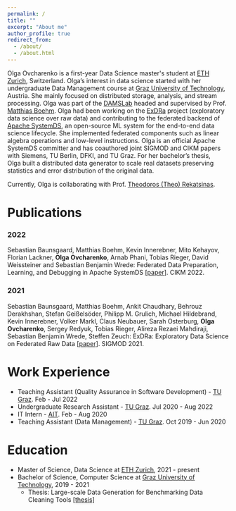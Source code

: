 ```yaml
---
permalink: /
title: ""
excerpt: "About me"
author_profile: true
redirect_from: 
  - /about/
  - /about.html
---
```


Olga Ovcharenko is a first-year Data Science master's student at [ETH Zurich](https://ethz.ch/de.html), Switzerland. Olga’s interest in data science started with her undergraduate Data Management course at [Graz University of Technology](https://www.tugraz.at/home/), Austria. She mainly focused on distributed storage, analysis, and stream processing. Olga was part of the [DAMSLab](https://damslab.github.io) headed and supervised by Prof. [Matthias Boehm](https://mboehm7.github.io/). Olga had been working on the [ExDRa](https://www.exdra.de) project (exploratory data science over raw data) and contributing to the federated backend of [Apache SystemDS](https://systemds.apache.org/), an open-source ML system for the end-to-end data science lifecycle. She implemented federated components such as linear algebra operations and low-level instructions. Olga is an official Apache SystemDS committer and has coauthored joint SIGMOD and CIKM papers with Siemens, TU Berlin, DFKI, and TU Graz. For her bachelor’s thesis, Olga built a distributed data generator to scale real datasets preserving statistics and error distribution of the original data.

Currently, Olga is collaborating with Prof. [Theodoros (Theo) Rekatsinas](https://thodrek.github.io).
<!-- As a continuation of her research work, Olga is currently collaborating with [Prof. Theodoros (Theo) Rekatsinas](https://thodrek.github.io) in the Systems Lab at ETH Zurich.  -->

Publications
======
### 2022 

Sebastian Baunsgaard, Matthias Boehm, Kevin Innerebner, Mito Kehayov, Florian Lackner, **Olga Ovcharenko**, Arnab Phani, Tobias Rieger, David Weissteiner and Sebastian Benjamin Wrede: Federated Data Preparation, Learning, and Debugging in Apache SystemDS [[paper]](https://dl.acm.org/doi/10.1145/3511808.3557162). CIKM 2022.


### 2021

Sebastian Baunsgaard, Matthias Boehm, Ankit Chaudhary, Behrouz Derakhshan, Stefan Geißelsöder, Philipp M. Grulich, Michael Hildebrand, Kevin Innerebner, Volker Markl, Claus Neubauer, Sarah Osterburg, **Olga Ovcharenko**, Sergey Redyuk, Tobias Rieger, Alireza Rezaei Mahdiraji, Sebastian Benjamin Wrede, Steffen Zeuch:
ExDRa: Exploratory Data Science on Federated Raw Data [[paper]](https://dl.acm.org/doi/10.1145/3448016.3457549).
SIGMOD 2021.

Work Experience
======
- Teaching Assistant (Quality Assurance in Software Development) - [TU Graz](https://www.tugraz.at/home/). Feb - Jul 2022 
- Undergraduate Research Assistant - [TU Graz](https://www.tugraz.at/home/). Jul 2020 - Aug 2022
- IT Intern - [AIT](http://ait.co.at). Feb - Aug 2020
- Teaching Assistant (Data Management) - [TU Graz](https://www.tugraz.at/home/). Oct 2019 - Jun 2020

Education
======
- Master of Science, Data Science at [ETH Zurich](https://ethz.ch/de.html), 2021 - present
- Bachelor of Science, Computer Science at [Graz University of Technology](https://www.tugraz.at/home/), 2019 - 2021
  - Thesis: Large-scale Data Generation for Benchmarking Data Cleaning Tools [[thesis]](https://github.com/OlgaOvcharenko/BT_Doc/blob/main/OlgaOvcharenko_BT.pdf)
